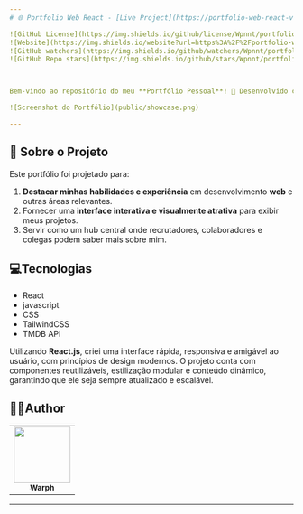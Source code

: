 ```yaml
---
# 🌐 Portfolio Web React - [Live Project](https://portfolio-web-react-v1.vercel.app/)

![GitHub License](https://img.shields.io/github/license/Wpnnt/portfolio-web-react)
![Website](https://img.shields.io/website?url=https%3A%2F%2Fportfolio-web-react-v1.vercel.app%2F)
![GitHub watchers](https://img.shields.io/github/watchers/Wpnnt/portfolio-web-react)
![GitHub Repo stars](https://img.shields.io/github/stars/Wpnnt/portfolio-web-react)



Bem-vindo ao repositório do meu **Portfólio Pessoal**! 🚀 Desenvolvido com **React.js**, este projeto funciona como um espaço para apresentar minhas habilidades, projetos e conquistas. Seja você um recrutador, colaborador ou apenas alguém buscando inspiração para criar seu próprio portfólio, você está no lugar certo!

![Screenshot do Portfólio](public/showcase.png)  

---
```


## 📖 Sobre o Projeto  

Este portfólio foi projetado para:  
1. **Destacar minhas habilidades e experiência** em desenvolvimento **web** e outras áreas relevantes.  
2. Fornecer uma **interface interativa e visualmente atrativa** para exibir meus projetos.  
3. Servir como um hub central onde recrutadores, colaboradores e colegas podem saber mais sobre mim.

##  💻Tecnologias

- React
- javascript
- CSS
- TailwindCSS
- TMDB API 

Utilizando **React.js**, criei uma interface rápida, responsiva e amigável ao usuário, com princípios de design modernos. O projeto conta com componentes reutilizáveis, estilização modular e conteúdo dinâmico, garantindo que ele seja sempre atualizado e escalável. 

 <h2>👨‍💻Author</h2>
<table>
  <tr>
    <td align="center">
      <a href="https://github.com/Wpnnt">
        <img src="https://avatars.githubusercontent.com/u/93552279?s=400&u=20853ee847f2ed5e1993543368b4b53e6653ad97&v=4" width="100px;" alt=""/><br>
        <sub>
          <b>Warph</b>
        </sub>
      </a>
    </td>
  </tr>
</table>





---

